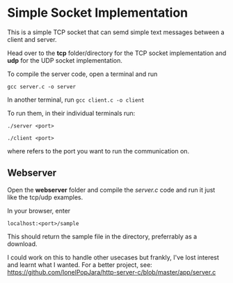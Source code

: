 # Simple Socket Implementation

This is a simple TCP socket that can semd simple text messages between a client and server.
 
Head over to the **tcp** folder/directory for the TCP socket implementation and **udp** for the UDP socket implementation.

To compile the server code, open a terminal and run

`` gcc server.c -o server
``

In another terminal, run 
`` gcc client.c -o client
``

To run them, in their individual terminals run:

`` ./server <port>
``

`` ./client <port>
``

where *<port>* refers to the port you want to run the communication on.

## Webserver
Open the **webserver** folder and compile the *server.c* code and run it just like the tcp/udp examples.

In your browser, enter

``localhost:<port>/sample
``

This should return the sample file in the directory, preferrably as a download.

I could work on this to handle other usecases but frankly, I've lost interest and learnt what I wanted. For a better project, see: https://github.com/IonelPopJara/http-server-c/blob/master/app/server.c
